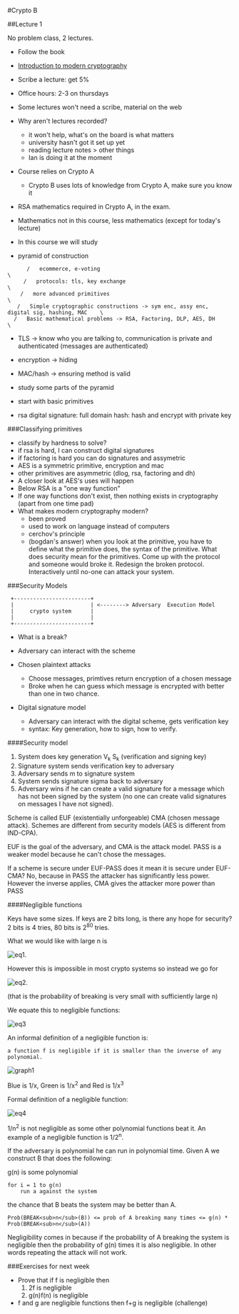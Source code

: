 #Crypto B

##Lecture 1

No problem class, 2 lectures.

* Follow the book
* [Introduction to modern cryptography](http://www.amazon.co.uk/Introduction-Modern-Cryptography-Principles-Protocols/dp/1584885513)
* Scribe a lecture: get 5%
* Office hours: 2-3 on thursdays
* Some lectures won't need a scribe, material on the web

* Why aren't lectures recorded?
   * it won't help, what's on the board is what matters
   * university hasn't got it set up yet
   * reading lecture notes > other things
   * Ian is doing it at the moment

* Course relies on Crypto A
   * Crypto B uses lots of knowledge from Crypto A, make sure you know it

* RSA mathematics required in Crypto A, in the exam.
* Mathematics not in this course, less mathematics (except for today's lecture)

* In this course we will study
* pyramid of construction

```
      /   ecommerce, e-voting                                                             \
     /   protocols: tls, key exchange                                                      \
    /   more advanced primitives                                                            \
   /   Simple cryptographic constructions -> sym enc, assy enc, digital sig, hashing, MAC    \
  /   Basic mathematical problems -> RSA, Factoring, DLP, AES, DH                             \

```

* TLS -> know who you are talking to, communication is private and authenticated (messages are authenticated)
* encryption -> hiding
* MAC/hash -> ensuring method is valid

* study some parts of the pyramid
* start with basic primitives

* rsa digital signature: full domain hash: hash and encrypt with private key

###Classifying primitives

* classify by hardness to solve?
* if rsa is hard, I can construct digital signatures
* if factoring is hard you can do signatures and assymetric
* AES is a symmetric primitive, encryption and mac
* other primitives are asymmetric (dlog, rsa, factoring and dh)
* A closer look at AES's uses will happen
* Below RSA is a "one way function"
* If one way functions don't exist, then nothing exists in cryptography (apart
  from one time pad)
* What makes modern cryptography modern?
    * been proved
    * used to work on language instead of computers
    * cerchov's principle
    * (bogdan's answer) when you look at the primitive, you have to define what
      the primitive does, the syntax of the primitive. What does security mean
      for the primitives. Come up with the protocol and someone would broke it.
      Redesign the broken protocol. Interactively until no-one can attack your system.

###Security Models

```
 +------------------------+
 |                        | <--------> Adversary  Execution Model
 |     crypto system      |
 |                        |
 +------------------------+

```

* What is a break?
* Adversary can interact with the scheme
* Chosen plaintext attacks
    * Choose messages, primtives return encryption of a chosen message
    * Broke when he can guess which message is encrypted with better than
      one in two chance.

* Digital signature model
    * Adversary can interact with the digital scheme, gets verification key
    * syntax: Key generation, how to sign, how to verify.


####Security model

1. System does key generation V<sub>k</sub> S<sub>k</sub> (verification and
   signing key)
2. Signature system sends verification key to adversary
3. Adversary sends m to signature system
4. System sends signature sigma back to adversary
5. Adversary wins if he can create a valid signature for a message which has
   not been signed by the system (no one can create valid signatures on
   messages I have not signed).

Scheme is called EUF (existentially unforgeable) CMA (chosen message attack).
Schemes are different from security models (AES is different from IND-CPA).

EUF is the goal of the adversary, and CMA is the attack model. PASS is a weaker
model because he can't chose the messages.

If a scheme is secure under EUF-PASS does it mean it is secure under EUF-CMA?
No, because in PASS the attacker has significantly less power. However the
inverse applies, CMA gives the attacker more power than PASS


####Negligible functions

Keys have some sizes. If keys are 2 bits long, is there any hope for security?
2 bits is 4 tries, 80 bits is 2<sup>80</sup> tries.

What we would like with large n is

![eq1](http://mathbin.net/equations/150955_1.png).

However this is impossible in most crypto systems so instead we go for

![eq2](http://mathbin.net/equations/150955_2.png).

(that is the probability of breaking is very small with sufficiently large n)

We equate this to negligible functions:

![eq3](http://mathbin.net/equations/150955_3.png)

An informal definition of a negligible function is:

```
a function f is negligible if it is smaller than the inverse of any polynomial.
```

![graph1](http://samphippen.com/graph.jpg)

Blue is 1/x, Green is 1/x<sup>2</sup> and Red is 1/x<sup>3</sup>

Formal definition of a negligible function:

![eq4](http://mathbin.net/equations/150971_4.png)

1/n<sup>2</sup> is not negligible as some other polynomial functions beat it.
An example of a negligible function is 1/2<sup>n</sup>.

If the adversary is polynomial he can run in polynomial time. Given A we construct
B that does the following:


g(n) is some polynomial

```
for i = 1 to g(n)
    run a against the system
```

the chance that B beats the system may be better than A.

```
Prob(BREAK<sub>n</sub>(B)) <= prob of A breaking many times <= g(n) * Prob(BREAK<sub>n</sub>(A))
```

Negligibility comes in because if the probability of A breaking the system is
negligible then the probability of g(n) times it is also negligible. In other words
repeating the attack will not work.

###Exercises for next week

* Prove that if f is negligible then
    1. 2f is negligible
    2. g(n)f(n) is negligible
* f and g are negligible functions then f+g is negligible (challenge)

